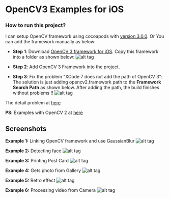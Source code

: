 # OpenCV3 Examples for iOS

### How to run this project?
I can setup OpenCV framework using cocoapods with [version 3.0.0](https://cocoapods.org/?q=opencv). Or You can add the framework manually as below:

- <b>Step 1</b>: Download [OpenCV 3 framework for iOS](http://sourceforge.net/projects/opencvlibrary/files/opencv-ios/3.1.0/opencv2.framework.zip/download). Copy this framework into a folder as shown below:
![alt tag](https://github.com/congpc/OpenCV3Examples/blob/master/Blog/opencv3-01.png)

- <b>Step 2</b>: Add OpenCV 3 Framework into the project. <br />

- <b>Step 3</b>: Fix the problem "XCode 7 does not add the path of OpenCV 3": The solution is just adding opencv2.framework path to the <b>Framework Search Path</b> as shown below. After adding the path, the build finishes without problems !! 
![alt tag](https://github.com/congpc/OpenCV3Examples/blob/master/Blog/opencv3-02.png)

The detail problem at [here](http://cv4mar.blogspot.com/2015/09/using-opencv-30-on-xcode7-for-ios.html)

<b>PS</b>: Examples with OpenCV 2 at [here](https://github.com/congpc/OpenCVExamples)

## Screenshots
<b>Example 1:</b> Linking OpenCV framework and use GaussianBlur
![alt tag](https://github.com/congpc/OpenCVExamples/blob/master/OpenCVExample/DocImages/IMG_0526.jpg)

<b>Example 2:</b> Detecting face
![alt tag](https://github.com/congpc/OpenCVExamples/blob/master/OpenCVExample/DocImages/IMG_0527.jpg)

<b>Example 3:</b> Printing Post Card
![alt tag](https://github.com/congpc/OpenCVExamples/blob/master/OpenCVExample/DocImages/IMG_0528.jpg)

<b>Example 4:</b> Gets photo from Gallery
![alt tag](https://github.com/congpc/OpenCVExamples/blob/master/OpenCVExample/DocImages/IMG_0531.jpg)

<b>Example 5:</b> Retro effect
![alt tag](https://github.com/congpc/OpenCVExamples/blob/master/OpenCVExample/DocImages/IMG_0532.jpg)

<b>Example 6:</b> Processing video from Camera
![alt tag](https://github.com/congpc/OpenCVExamples/blob/master/OpenCVExample/DocImages/IMG_0533.jpg)
